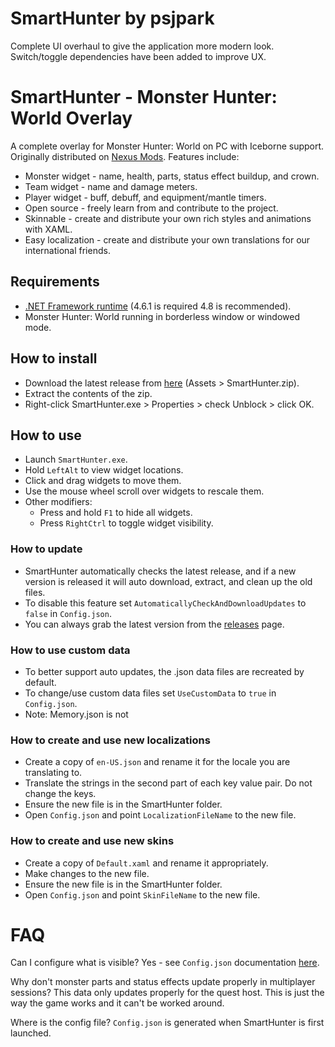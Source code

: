 # SmartHunter by psjpark

Complete UI overhaul to give the application more modern look. Switch/toggle dependencies have been added to improve UX. 




# SmartHunter - Monster Hunter: World Overlay

A complete overlay for Monster Hunter: World on PC with Iceborne support. Originally distributed on [Nexus Mods](https://www.nexusmods.com/monsterhunterworld/mods/793). Features include:

- Monster widget - name, health, parts, status effect buildup, and crown.
- Team widget - name and damage meters.
- Player widget - buff, debuff, and equipment/mantle timers.
- Open source - freely learn from and contribute to the project.
- Skinnable - create and distribute your own rich styles and animations with XAML.
- Easy localization - create and distribute your own translations for our international friends.

## Requirements

- [.NET Framework runtime](https://dotnet.microsoft.com/download/dotnet-framework) (4.6.1 is required 4.8 is recommended).
- Monster Hunter: World running in borderless window or windowed mode.

## How to install

- Download the latest release from [here](https://github.com/sir-wilhelm/SmartHunter/releases) (Assets > SmartHunter.zip).
- Extract the contents of the zip.
- Right-click SmartHunter.exe > Properties > check Unblock > click OK.

## How to use

- Launch `SmartHunter.exe`.
- Hold `LeftAlt` to view widget locations.
- Click and drag widgets to move them.
- Use the mouse wheel scroll over widgets to rescale them.
- Other modifiers:
    - Press and hold `F1` to hide all widgets.
    - Press `RightCtrl` to toggle widget visibility.

### How to update

- SmartHunter automatically checks the latest release, and if a new version is released it will auto download, extract, and clean up the old files.
- To disable this feature set `AutomaticallyCheckAndDownloadUpdates` to `false` in `Config.json`.
- You can always grab the latest version from the [releases](https://github.com/sir-wilhelm/SmartHunter/releases) page.

### How to use custom data

- To better support auto updates, the .json data files are recreated by default. 
- To change/use custom data files set `UseCustomData` to `true` in `Config.json`.
- Note: Memory.json is not 

### How to create and use new localizations

- Create a copy of `en-US.json` and rename it for the locale you are translating to.
- Translate the strings in the second part of each key value pair. Do not change the keys.
- Ensure the new file is in the SmartHunter folder.
- Open `Config.json` and point `LocalizationFileName` to the new file.

### How to create and use new skins

- Create a copy of `Default.xaml` and rename it appropriately.
- Make changes to the new file.
- Ensure the new file is in the SmartHunter folder.
- Open `Config.json` and point `SkinFileName` to the new file.

# FAQ

Can I configure what is visible?
Yes - see `Config.json` documentation [here](/doc/Config.json.md).

Why don't monster parts and status effects update properly in multiplayer sessions?
This data only updates properly for the quest host. This is just the way the game works and it can't be worked around.

Where is the config file?
`Config.json` is generated when SmartHunter is first launched.

